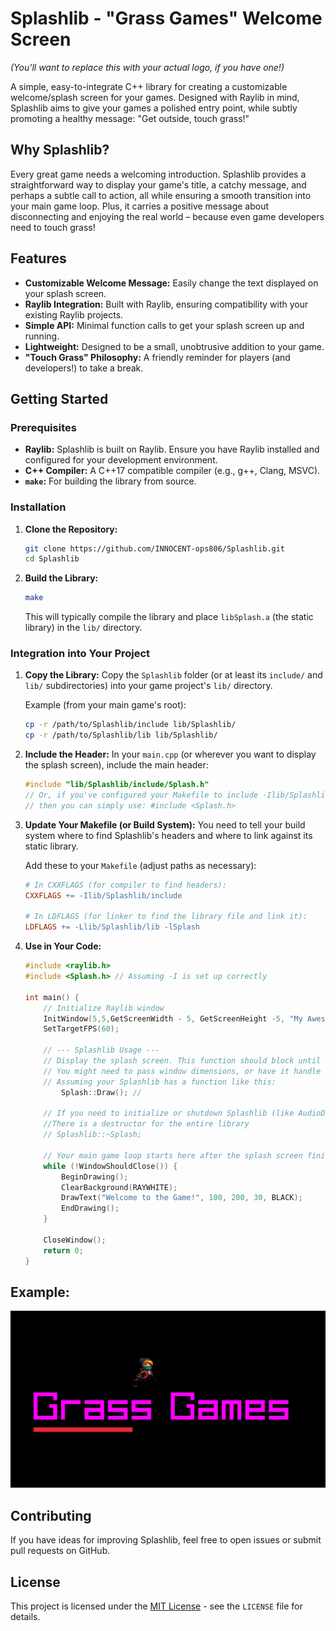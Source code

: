 # Splashlib - "Grass Games" Welcome Screen

_(You'll want to replace this with your actual logo, if you have one\!)_

A simple, easy-to-integrate C++ library for creating a customizable welcome/splash screen for your games. Designed with Raylib in mind, Splashlib aims to give your games a polished entry point, while subtly promoting a healthy message: "Get outside, touch grass\!"

## Why Splashlib?

Every great game needs a welcoming introduction. Splashlib provides a straightforward way to display your game's title, a catchy message, and perhaps a subtle call to action, all while ensuring a smooth transition into your main game loop. Plus, it carries a positive message about disconnecting and enjoying the real world – because even game developers need to touch grass\!

## Features

- **Customizable Welcome Message:** Easily change the text displayed on your splash screen.
- **Raylib Integration:** Built with Raylib, ensuring compatibility with your existing Raylib projects.
- **Simple API:** Minimal function calls to get your splash screen up and running.
- **Lightweight:** Designed to be a small, unobtrusive addition to your game.
- **"Touch Grass" Philosophy:** A friendly reminder for players (and developers\!) to take a break.

## Getting Started

### Prerequisites

- **Raylib:** Splashlib is built on Raylib. Ensure you have Raylib installed and configured for your development environment.
- **C++ Compiler:** A C++17 compatible compiler (e.g., g++, Clang, MSVC).
- **`make`:** For building the library from source.

### Installation

1.  **Clone the Repository:**

    ```bash
    git clone https://github.com/INNOCENT-ops806/Splashlib.git
    cd Splashlib
    ```

2.  **Build the Library:**

    ```bash
    make
    ```

    This will typically compile the library and place `libSplash.a` (the static library) in the `lib/` directory.

### Integration into Your Project

1.  **Copy the Library:**
    Copy the `Splashlib` folder (or at least its `include/` and `lib/` subdirectories) into your game project's `lib/` directory.

    Example (from your main game's root):

    ```bash
    cp -r /path/to/Splashlib/include lib/Splashlib/
    cp -r /path/to/Splashlib/lib lib/Splashlib/
    ```

2.  **Include the Header:**
    In your `main.cpp` (or wherever you want to display the splash screen), include the main header:

    ```cpp
    #include "lib/Splashlib/include/Splash.h"
    // Or, if you've configured your Makefile to include -Ilib/Splashlib/include
    // then you can simply use: #include <Splash.h>
    ```

3.  **Update Your Makefile (or Build System):**
    You need to tell your build system where to find Splashlib's headers and where to link against its static library.

    Add these to your `Makefile` (adjust paths as necessary):

    ```makefile
    # In CXXFLAGS (for compiler to find headers):
    CXXFLAGS += -Ilib/Splashlib/include

    # In LDFLAGS (for linker to find the library file and link it):
    LDFLAGS += -Llib/Splashlib/lib -lSplash
    ```

4.  **Use in Your Code:**

    ```cpp
    #include <raylib.h>
    #include <Splash.h> // Assuming -I is set up correctly

    int main() {
        // Initialize Raylib window
        InitWindow(5,5,GetScreenWidth - 5, GetScreenHeight -5, "My Awesome Game");
        SetTargetFPS(60);

        // --- Splashlib Usage ---
        // Display the splash screen. This function should block until it's done.
        // You might need to pass window dimensions, or have it handle them internally.
        // Assuming your Splashlib has a function like this:
    		Splash::Draw(); //

        // If you need to initialize or shutdown Splashlib (like AudioDevice for raylib)
        //There is a destructor for the entire library
        // Splashlib::~Splash;

        // Your main game loop starts here after the splash screen finishes
        while (!WindowShouldClose()) {
            BeginDrawing();
            ClearBackground(RAYWHITE);
            DrawText("Welcome to the Game!", 100, 200, 30, BLACK);
            EndDrawing();
        }

        CloseWindow();
        return 0;
    }
    ```

## Example:

![Customizable_Window](Images/Grass_Game_Window.png)

## Contributing

If you have ideas for improving Splashlib, feel free to open issues or submit pull requests on GitHub.

## License

This project is licensed under the [MIT License](https://www.google.com/search?q=LICENSE) - see the `LICENSE` file for details.
